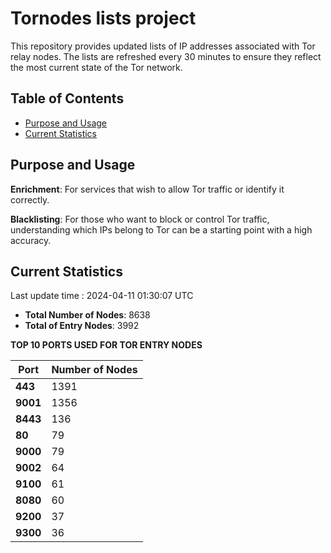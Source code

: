 # Tornodes lists project

This repository provides updated lists of IP addresses associated with Tor relay nodes. The lists are refreshed every 30 minutes to ensure they reflect the most current state of the Tor network.

## Table of Contents

- [Purpose and Usage](#purpose-and-usage)
- [Current Statistics](#current-statistics)


## Purpose and Usage

**Enrichment**: For services that wish to allow Tor traffic or identify it correctly.

**Blacklisting**: For those who want to block or control Tor traffic, understanding which IPs belong to Tor can be a starting point with a high accuracy.

## Current Statistics

Last update time : 2024-04-11 01:30:07 UTC

- **Total Number of Nodes**: 8638
- **Total of Entry Nodes**: 3992

**TOP 10 PORTS USED FOR TOR ENTRY NODES**

| **Port** | **Number of Nodes** |
|------|-----------------|
| **443**   | 1391  |
| **9001**   | 1356  |
| **8443**   | 136  |
| **80**   | 79  |
| **9000**   | 79  |
| **9002**   | 64  |
| **9100**   | 61  |
| **8080**   | 60  |
| **9200**   | 37  |
| **9300**   | 36  |

